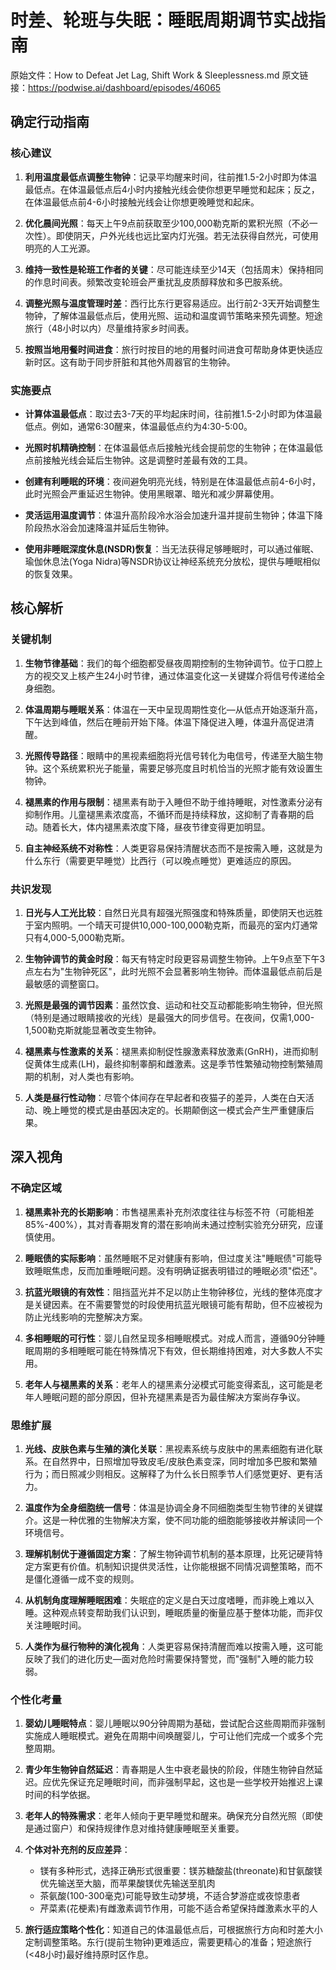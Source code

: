 # 时差、轮班与失眠：睡眠周期调节实战指南

原始文件：How to Defeat Jet Lag, Shift Work & Sleeplessness.md
原文链接：https://podwise.ai/dashboard/episodes/46065

## 确定行动指南

### 核心建议

1. **利用温度最低点调整生物钟**：记录平均醒来时间，往前推1.5-2小时即为体温最低点。在体温最低点后4小时内接触光线会使你想更早睡觉和起床；反之，在体温最低点前4-6小时接触光线会让你想更晚睡觉和起床。

2. **优化晨间光照**：每天上午9点前获取至少100,000勒克斯的累积光照（不必一次性）。即使阴天，户外光线也远比室内灯光强。若无法获得自然光，可使用明亮的人工光源。

3. **维持一致性是轮班工作者的关键**：尽可能连续至少14天（包括周末）保持相同的作息时间表。频繁改变轮班会严重扰乱皮质醇释放和多巴胺系统。

4. **调整光照与温度管理时差**：西行比东行更容易适应。出行前2-3天开始调整生物钟，了解体温最低点后，使用光照、运动和温度调节策略来预先调整。短途旅行（48小时以内）尽量维持家乡时间表。

5. **按照当地用餐时间进食**：旅行时按目的地的用餐时间进食可帮助身体更快适应新时区。这有助于同步肝脏和其他外周器官的生物钟。

### 实施要点

* **计算体温最低点**：取过去3-7天的平均起床时间，往前推1.5-2小时即为体温最低点。例如，通常6:30醒来，体温最低点约为4:30-5:00。

* **光照时机精确控制**：在体温最低点后接触光线会提前您的生物钟；在体温最低点前接触光线会延后生物钟。这是调整时差最有效的工具。

* **创建有利睡眠的环境**：夜间避免明亮光线，特别是在体温最低点前4-6小时，此时光照会严重延迟生物钟。使用黑眼罩、暗光和减少屏幕使用。

* **灵活运用温度调节**：体温升高阶段冷水浴会加速升温并提前生物钟；体温下降阶段热水浴会加速降温并延后生物钟。

* **使用非睡眠深度休息(NSDR)恢复**：当无法获得足够睡眠时，可以通过催眠、瑜伽休息法(Yoga Nidra)等NSDR协议让神经系统充分放松，提供与睡眠相似的恢复效果。

## 核心解析

### 关键机制

1. **生物节律基础**：我们的每个细胞都受昼夜周期控制的生物钟调节。位于口腔上方的视交叉上核产生24小时节律，通过体温变化这一关键媒介将信号传递给全身细胞。

2. **体温周期与睡眠关系**：体温在一天中呈现周期性变化—从低点开始逐渐升高，下午达到峰值，然后在睡前开始下降。体温下降促进入睡，体温升高促进清醒。

3. **光照传导路径**：眼睛中的黑视素细胞将光信号转化为电信号，传递至大脑生物钟。这个系统累积光子能量，需要足够亮度且时机恰当的光照才能有效设置生物钟。

4. **褪黑素的作用与限制**：褪黑素有助于入睡但不助于维持睡眠，对性激素分泌有抑制作用。儿童褪黑素浓度高，不循环而是持续释放，这抑制了青春期的启动。随着长大，体内褪黑素浓度下降，昼夜节律变得更加明显。

5. **自主神经系统不对称性**：人类更容易保持清醒状态而不是按需入睡，这就是为什么东行（需要更早睡觉）比西行（可以晚点睡觉）更难适应的原因。

### 共识发现

1. **日光与人工光比较**：自然日光具有超强光照强度和特殊质量，即使阴天也远胜于室内照明。一个晴天可提供10,000-100,000勒克斯，而最亮的室内灯通常只有4,000-5,000勒克斯。

2. **生物钟调节的黄金时段**：每天有特定时段更容易调整生物钟。上午9点至下午3点左右为"生物钟死区"，此时光照不会显著影响生物钟。而体温最低点前后是最敏感的调整窗口。

3. **光照是最强的调节因素**：虽然饮食、运动和社交互动都能影响生物钟，但光照（特别是通过眼睛接收的光线）是最强大的同步信号。在夜间，仅需1,000-1,500勒克斯就能显著改变生物钟。

4. **褪黑素与性激素的关系**：褪黑素抑制促性腺激素释放激素(GnRH)，进而抑制促黄体生成素(LH)，最终抑制睾酮和雌激素。这是季节性繁殖动物控制繁殖周期的机制，对人类也有影响。

5. **人类是昼行性动物**：尽管个体间存在早起者和夜猫子的差异，人类在白天活动、晚上睡觉的模式是由基因决定的。长期颠倒这一模式会产生严重健康后果。

## 深入视角

### 不确定区域

1. **褪黑素补充的长期影响**：市售褪黑素补充剂浓度往往与标签不符（可能相差85%-400%），其对青春期发育的潜在影响尚未通过控制实验充分研究，应谨慎使用。

2. **睡眠债的实际影响**：虽然睡眠不足对健康有影响，但过度关注"睡眠债"可能导致睡眠焦虑，反而加重睡眠问题。没有明确证据表明错过的睡眠必须"偿还"。

3. **抗蓝光眼镜的有效性**：阻挡蓝光并不足以防止生物钟移位，光线的整体亮度才是关键因素。在不需要警觉的时段使用抗蓝光眼镜可能有帮助，但不应被视为防止光线影响的完整解决方案。

4. **多相睡眠的可行性**：婴儿自然呈现多相睡眠模式。对成人而言，遵循90分钟睡眠周期的多相睡眠可能在特殊情况下有效，但长期维持困难，对大多数人不实用。

5. **老年人与褪黑素的关系**：老年人的褪黑素分泌模式可能变得紊乱，这可能是老年人睡眠问题的部分原因，但补充褪黑素是否为最佳解决方案尚存争议。

### 思维扩展

1. **光线、皮肤色素与生殖的演化关联**：黑视素系统与皮肤中的黑素细胞有进化联系。在自然界中，日照增加导致皮毛/皮肤色素变深，同时增加多巴胺和繁殖行为；而日照减少则相反。这解释了为什么长日照季节人们感觉更好、更有活力。

2. **温度作为全身细胞统一信号**：体温是协调全身不同细胞类型生物节律的关键媒介。这是一种优雅的生物解决方案，使不同功能的细胞能够接收并解读同一个环境信号。

3. **理解机制优于遵循固定方案**：了解生物钟调节机制的基本原理，比死记硬背特定方案更有价值。机制知识提供灵活性，让你能根据不同情况调整策略，而不是僵化遵循一成不变的规则。

4. **从机制角度理解睡眠困难**：失眠症的定义是白天过度嗜睡，而非晚上难以入睡。这种观点转变帮助我们认识到，睡眠质量的衡量应基于整体功能，而非仅关注睡眠时间。

5. **人类作为昼行物种的演化视角**：人类更容易保持清醒而难以按需入睡，这可能反映了我们的进化历史—面对危险时需要保持警觉，而"强制"入睡的能力较弱。

### 个性化考量

1. **婴幼儿睡眠特点**：婴儿睡眠以90分钟周期为基础，尝试配合这些周期而非强制实施成人睡眠模式。避免在周期中间唤醒婴儿，宁可让他们完成一个或多个完整周期。

2. **青少年生物钟自然延迟**：青春期是人生中衰老最快的阶段，伴随生物钟自然延迟。应优先保证充足睡眠时间，而非强制早起，这也是一些学校开始推迟上课时间的科学依据。

3. **老年人的特殊需求**：老年人倾向于更早睡觉和醒来。确保充分自然光照（即使是通过窗户）和保持规律作息对维持健康睡眠至关重要。

4. **个体对补充剂的反应差异**：
   - 镁有多种形式，选择正确形式很重要：镁苏糖酸盐(threonate)和甘氨酸镁优先输送至大脑，而苹果酸镁优先输送至肌肉
   - 茶氨酸(100-300毫克)可能导致生动梦境，不适合梦游症或夜惊患者
   - 芹菜素(花梗素)有雌激素调节作用，可能不适合希望保持雌激素水平的人

5. **旅行适应策略个性化**：知道自己的体温最低点后，可根据旅行方向和时差大小定制调整策略。东行(提前生物钟)更难适应，需要更精心的准备；短途旅行(<48小时)最好维持原时区作息。
